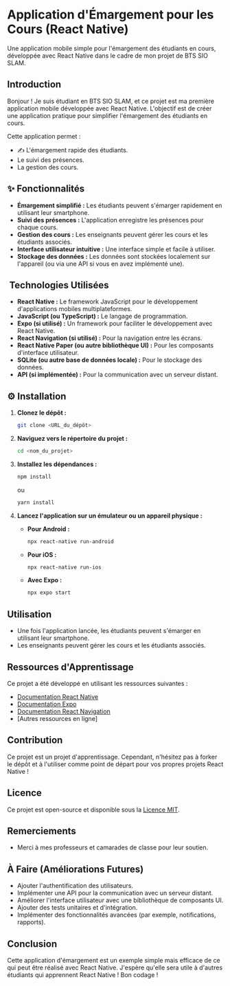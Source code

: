 #  Application d'Émargement pour les Cours (React Native) 

Une application mobile simple pour l'émargement des étudiants en cours, développée avec React Native dans le cadre de mon projet de BTS SIO SLAM.

##  Introduction

Bonjour !  Je suis étudiant en BTS SIO SLAM, et ce projet est ma première application mobile développée avec React Native. L'objectif est de créer une application pratique pour simplifier l'émargement des étudiants en cours.

Cette application permet :

* ✍️ L'émargement rapide des étudiants.
* Le suivi des présences.
* La gestion des cours.

## ✨ Fonctionnalités

* **Émargement simplifié :** Les étudiants peuvent s'émarger rapidement en utilisant leur smartphone.
* **Suivi des présences :** L'application enregistre les présences pour chaque cours.
* **Gestion des cours :** Les enseignants peuvent gérer les cours et les étudiants associés.
* **Interface utilisateur intuitive :** Une interface simple et facile à utiliser.
* **Stockage des données :** Les données sont stockées localement sur l'appareil (ou via une API si vous en avez implémenté une).

## ️ Technologies Utilisées

* **React Native :** Le framework JavaScript pour le développement d'applications mobiles multiplateformes.
* **JavaScript (ou TypeScript) :** Le langage de programmation.
* **Expo (si utilisé) :** Un framework pour faciliter le développement avec React Native.
* **React Navigation (si utilisé) :** Pour la navigation entre les écrans.
* **React Native Paper (ou autre bibliothèque UI) :** Pour les composants d'interface utilisateur.
* **SQLite (ou autre base de données locale) :** Pour le stockage des données.
* **API (si implémentée) :** Pour la communication avec un serveur distant.

## ⚙️ Installation

1.  **Clonez le dépôt :**

    ```bash
    git clone <URL_du_dépôt>
    ```

2.  **Naviguez vers le répertoire du projet :**

    ```bash
    cd <nom_du_projet>
    ```

3.  **Installez les dépendances :**

    ```bash
    npm install
    ```

    ou

    ```bash
    yarn install
    ```

4.  **Lancez l'application sur un émulateur ou un appareil physique :**

    * **Pour Android :**

        ```bash
        npx react-native run-android
        ```

    * **Pour iOS :**

        ```bash
        npx react-native run-ios
        ```

    * **Avec Expo :**

        ```bash
        npx expo start
        ```

##  Utilisation

* Une fois l'application lancée, les étudiants peuvent s'émarger en utilisant leur smartphone.
* Les enseignants peuvent gérer les cours et les étudiants associés.

##  Ressources d'Apprentissage

Ce projet a été développé en utilisant les ressources suivantes :

* [Documentation React Native](https://reactnative.dev/docs/getting-started)
* [Documentation Expo](https://docs.expo.dev/) 
* [Documentation React Navigation](https://reactnavigation.org/) 
* [Autres ressources en ligne]

##  Contribution

Ce projet est un projet d'apprentissage. Cependant, n'hésitez pas à forker le dépôt et à l'utiliser comme point de départ pour vos propres projets React Native !

##  Licence

Ce projet est open-source et disponible sous la [Licence MIT](https://opensource.org/licenses/MIT).

##  Remerciements

* Merci à mes professeurs et camarades de classe pour leur soutien.

##  À Faire (Améliorations Futures)

* Ajouter l'authentification des utilisateurs.
* Implémenter une API pour la communication avec un serveur distant.
* Améliorer l'interface utilisateur avec une bibliothèque de composants UI.
* Ajouter des tests unitaires et d'intégration.
* Implémenter des fonctionnalités avancées (par exemple, notifications, rapports).

##  Conclusion

Cette application d'émargement est un exemple simple mais efficace de ce qui peut être réalisé avec React Native. J'espère qu'elle sera utile à d'autres étudiants qui apprennent React Native ! Bon codage !  